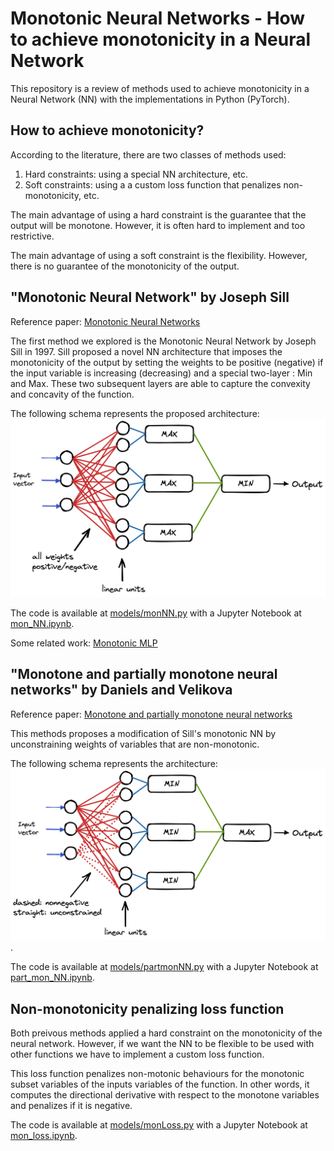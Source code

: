 # Monotonic Neural Networks - How to achieve monotonicity in a Neural Network

This repository is a review of methods used to achieve monotonicity in a Neural Network (NN) with the implementations in Python (PyTorch).

## How to achieve monotonicity?

According to the literature, there are two classes of methods used:
1. Hard constraints: using a special NN architecture, etc.
2. Soft constraints: using a a custom loss function that penalizes non-monotonicity, etc.

The main advantage of using a hard constraint is the guarantee that the output will be monotone. However, it is often hard to implement and too restrictive.

The main advantage of using a soft constraint is the flexibility. However, there is no guarantee of the monotonicity of the output.

## "Monotonic Neural Network" by Joseph Sill
Reference paper: [Monotonic Neural Networks](https://proceedings.neurips.cc/paper_files/paper/1997/file/83adc9225e4deb67d7ce42d58fe5157c-Paper.pdf)

The first method we explored is the Monotonic Neural Network by Joseph Sill in 1997. Sill proposed a novel NN architecture that imposes the monotonicity of the output by setting the weights to be positive (negative) if the input variable is increasing (decreasing) and a special two-layer : Min and Max. These two subsequent layers are able to capture the convexity and concavity of the function.

The following schema represents the proposed architecture:
![](monNN.png)

The code is available at [models/monNN.py](models/monNN.py) with a Jupyter Notebook at [mon_NN.ipynb](mon_NN.ipynb).

Some related work: [Monotonic MLP](https://github.com/tiwalayo/monotonic-mlp)

## "Monotone and partially monotone neural networks" by Daniels and Velikova
Reference paper: [Monotone and partially monotone neural networks](https://pubmed.ncbi.nlm.nih.gov/20371402/)

This methods proposes a modification of Sill's monotonic NN by unconstraining weights of variables that are non-monotonic. 

The following schema represents the architecture:
![](partmonNN.png).

The code is available at [models/partmonNN.py](models/partmonNN.py) with a Jupyter Notebook at [part_mon_NN.ipynb](part_mon_NN.ipynb).

## Non-monotonicity penalizing loss function
Both preivous methods applied a hard constraint on the monotonicity of the neural network. However, if we want the NN to be flexible to be used with other functions we have to implement a custom loss function. 

This loss function penalizes non-motonic behaviours for the monotonic subset variables of the inputs variables of the function. In other words, it computes the directional derivative with respect to the monotone variables and penalizes if it is negative.

The code is available at [models/monLoss.py](models/monLoss.py) with a Jupyter Notebook at [mon_loss.ipynb](mon_loss.ipynb).
